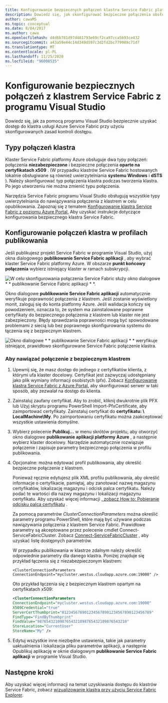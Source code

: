 ```yaml
---
title: Konfigurowanie bezpiecznych połączeń klastra Service Fabric platformy Azure
description: Dowiedz się, jak skonfigurować bezpieczne połączenia obsługiwane przez klaster Service Fabric platformy Azure przy użyciu programu Visual Studio.
author: cawaMS
ms.topic: conceptual
ms.date: 8/04/2017
ms.author: cawa
ms.openlocfilehash: d4d6b781d97d481793e69cf2ca97cca5b93ce432
ms.sourcegitcommit: a43a59e44c14d349d597c3d2fd2bc779989c71d7
ms.translationtype: MT
ms.contentlocale: pl-PL
ms.lasthandoff: 11/25/2020
ms.locfileid: "96008535"
---
```

# <a name="configure-secure-connections-to-a-service-fabric-cluster-from-visual-studio"></a>Konfigurowanie bezpiecznych połączeń z klastrem Service Fabric z programu Visual Studio
Dowiedz się, jak za pomocą programu Visual Studio bezpiecznie uzyskać dostęp do klastra usługi Azure Service Fabric przy użyciu skonfigurowanych zasad kontroli dostępu.

## <a name="cluster-connection-types"></a>Typy połączeń klastra
Klaster Service Fabric platformy Azure obsługuje dwa typy połączeń: połączenia **niezabezpieczone** i bezpieczne połączenia **oparte na certyfikatach x509** . (W przypadku klastrów Service Fabric hostowanych lokalnie obsługiwane są również uwierzytelniania **systemu Windows** i **dSTS** ). Należy skonfigurować typ połączenia klastra podczas tworzenia klastra. Po jego utworzeniu nie można zmienić typu połączenia.

Narzędzia Service Fabric programu Visual Studio obsługują wszystkie typy uwierzytelniania do nawiązywania połączenia z klastrem w celu opublikowania. Zapoznaj się z tematem [Konfigurowanie klastra Service Fabric z poziomu Azure Portal,](service-fabric-cluster-creation-via-portal.md) Aby uzyskać instrukcje dotyczące konfigurowania bezpiecznego klastra Service Fabric.

## <a name="configure-cluster-connections-in-publish-profiles"></a>Konfigurowanie połączeń klastra w profilach publikowania
Jeśli publikujesz projekt Service Fabric w programie Visual Studio, użyj okna dialogowego **publikowanie Service Fabric aplikacji** , aby wybrać klaster Service Fabric platformy Azure. W obszarze **punkt końcowy połączenia** wybierz istniejący klaster w ramach subskrypcji.

![W celu skonfigurowania połączenia Service Fabric służy okno dialogowe * * publikowanie Service Fabric aplikacji * *.][publishdialog]

Okno dialogowe **publikowanie Service Fabric aplikacji** automatycznie weryfikuje poprawność połączenia z klastrem. Jeśli zostanie wyświetlony monit, zaloguj się do konta platformy Azure. Jeśli walidacja kończy się powodzeniem, oznacza to, że system ma zainstalowane poprawne certyfikaty do bezpiecznego połączenia z klastrem lub klaster nie jest zabezpieczony. Błędy sprawdzania poprawności mogą być spowodowane problemami z siecią lub bez poprawnego skonfigurowania systemu do łączenia się z bezpiecznym klastrem.

![Okno dialogowe * * publikowanie Service Fabric aplikacji * * weryfikuje istniejące, prawidłowo skonfigurowane Service Fabric połączenie klastra.][selectsfcluster]

### <a name="to-connect-to-a-secure-cluster"></a>Aby nawiązać połączenie z bezpiecznym klastrem
1. Upewnij się, że masz dostęp do jednego z certyfikatów klienta, z którymi ufa klaster docelowy. Certyfikat jest zazwyczaj udostępniany jako plik wymiany informacji osobistych (pfx). Zobacz [Konfigurowanie klastra Service Fabric z Azure Portal,](service-fabric-cluster-creation-via-portal.md) aby skonfigurować serwer w taki sposób, aby zezwalał na dostęp do klienta.
2. Zainstaluj zaufany certyfikat. Aby to zrobić, kliknij dwukrotnie plik PFX lub Użyj skryptu programu PowerShell Import-PfxCertificate, aby zaimportować certyfikaty. Zainstaluj certyfikat do **certyfikatu: \ LocalMachine\My**. Po zaimportowaniu certyfikatu można zaakceptować wszystkie ustawienia domyślne.
3. Wybierz polecenie **Publikuj...** w menu skrótów projektu, aby otworzyć okno dialogowe **publikowanie aplikacji platformy Azure** , a następnie wybierz klaster docelowy. Narzędzie automatycznie rozwiązuje połączenie i zapisuje parametry bezpiecznego połączenia w profilu publikowania.
4. Opcjonalne: można edytować profil publikowania, aby określić bezpieczne połączenie z klastrem.
   
   Ponieważ ręcznie edytujesz plik XML profilu publikowania, aby określić informacje o certyfikacie, pamiętaj, aby zanotować nazwę magazynu certyfikatów, lokalizację magazynu i odcisk palca certyfikatu. Należy podać te wartości dla nazwy magazynu i lokalizacji magazynu certyfikatu. Aby uzyskać więcej informacji [, zobacz How to: Pobieranie odcisku palca certyfikatu](https://techcommunity.microsoft.com/t5/azure-service-fabric/bg-p/Service-Fabric) .
   
   Za pomocą parametrów *ClusterConnectionParameters* można określić parametry programu PowerShell, które mają być używane podczas nawiązywania połączenia z klastrem Service Fabric. Prawidłowe parametry są akceptowane przez polecenie cmdlet Connect-ServiceFabricCluster. Zobacz [Connect-ServiceFabricCluster](/powershell/module/servicefabric/connect-servicefabriccluster) , aby uzyskać listę dostępnych parametrów.
   
   W przypadku publikowania w klastrze zdalnym należy określić odpowiednie parametry dla danego klastra. Poniżej znajduje się przykład łączenia się z niezabezpieczonym klastrem:
   
   `<ClusterConnectionParameters ConnectionEndpoint="mycluster.westus.cloudapp.azure.com:19000" />`
   
   Oto przykład łączenia się z bezpiecznym klastrem opartym na certyfikatach x509:
   
   ```xml
   <ClusterConnectionParameters
   ConnectionEndpoint="mycluster.westus.cloudapp.azure.com:19000"
   X509Credential="true"
   ServerCertThumbprint="0123456789012345678901234567890123456789"
   FindType="FindByThumbprint"
   FindValue="9876543210987654321098765432109876543210"
   StoreLocation="CurrentUser"
   StoreName="My" />
   ```
5. Edytuj wszystkie inne niezbędne ustawienia, takie jak parametry uaktualnienia i lokalizacja pliku parametrów aplikacji, a następnie Opublikuj aplikację w oknie dialogowym **publikowanie Service Fabric aplikacji** w programie Visual Studio.

## <a name="next-steps"></a>Następne kroki
Aby uzyskać więcej informacji na temat uzyskiwania dostępu do klastrów Service Fabric, zobacz [wizualizowanie klastra przy użyciu Service Fabric Explorer](service-fabric-visualizing-your-cluster.md).

<!--Image references-->
[publishdialog]:./media/service-fabric-visualstudio-configure-secure-connections/publishdialog.png
[selectsfcluster]:./media/service-fabric-visualstudio-configure-secure-connections/selectsfcluster.png
